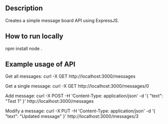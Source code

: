 ## Description
Creates a simple message board API using ExpressJS.

## How to run locally
npm install
node .

## Example usage of API
Get all messages:
    curl -X GET http://localhost:3000/messages

Get a single message:
    curl -X GET http://localhost:3000/messages/0

Add message:
    curl -X POST -H 'Content-Type: application/json' -d '{ "text": "Test 1" }' http://localhost:3000/messages

Modify a message:
    curl -X PUT -H 'Content-Type: application/json' -d '{ "text": "Updated message" }' http://localhost:3000/messages/3


